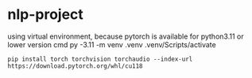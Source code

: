 # nlp-project
using virtual environment, because pytorch is available for python3.11 or lower version
cmd
    py -3.11 -m venv .venv
    .venv/Scripts/activate

    pip install torch torchvision torchaudio --index-url https://download.pytorch.org/whl/cu118